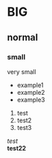 
# BIG
## normal
### small
very small

- example1
- example2
- example3

1. test
2. test2
3. test3

*test* </br>
**test22**
